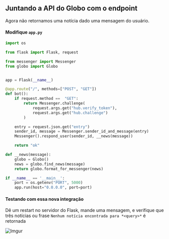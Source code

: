 ## Juntando a API do Globo com o endpoint

Agora não retornamos uma notícia dado uma mensagem do usuário.

#### Modifique `app.py`

```py
import os

from flask import Flask, request

from messenger import Messenger
from globo import Globo


app = Flask(__name__)

@app.route("/", methods=["POST", "GET"])
def bot():
    if request.method ==  "GET":
        return Messenger.challenge(
            request.args.get("hub.verify_token"),
            request.args.get("hub.challenge")
        )

    entry = request.json.get("entry")
    sender_id, message = Messenger.sender_id_and_message(entry)
    Messenger().respond_user(sender_id, __news(message))

    return "ok"

def __news(message):
    globo = Globo()
    news = globo.find_news(message)
    return globo.format_for_messenger(news)

if __name__ == '__main__':
    port = os.getenv("PORT", 5000)
    app.run(host="0.0.0.0", port=port)
```

#### Testando com essa nova integração

Dê um restart no servidor do Flask, mande uma mensagem, e verifique que três notícias ou frase ``Nenhum notícia encontrada para *<query>*`` é retornada

![Imgur](https://i.imgur.com/9adBWQG.png)
